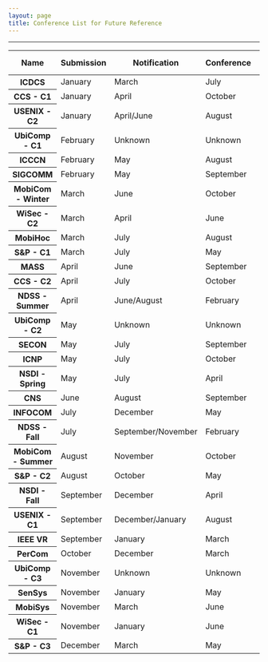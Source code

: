 ```yaml
---
layout: page
title: Conference List for Future Reference
---
```


--------

<!--Table-->
<div class="row justify-content-center">
<table id="tablePreview" class="table table-hover table-striped">
<!--Table head-->
  <thead>
    <tr>
      <th>Name</th>
      <th>Submission</th>
      <th>Notification</th>
      <th>Conference</th>
      <th>Submission Platform</th>
    </tr>
  </thead>
  <!--Table head-->
  <!--Table body-->
  <tbody>
    <tr>
      <th scope="row">ICDCS</th>
      <td>January</td>
      <td>March</td>
      <td>July</td>
      <td>EasyChair</td>
    </tr>
    <tr>
      <th scope="row">CCS - C1</th>
      <td>January</td>
      <td>April</td>
      <td>October</td>
      <td>HotCRP</td>
    </tr>
    <tr>
      <th scope="row">USENIX - C2</th>
      <td>January</td>
      <td>April/June</td>
      <td>August</td>
      <td>HotCRP</td>
    </tr>
    <tr>
      <th scope="row">UbiComp - C1</th>
      <td>February</td>
      <td>Unknown</td>
      <td>Unknown</td>
      <td>PrecisionConference</td>
    </tr>
    <tr>
      <th scope="row">ICCCN</th>
      <td>February</td>
      <td>May</td>
      <td>August</td>
      <td>EasyChair</td>
    </tr>
    <tr>
      <th scope="row">SIGCOMM</th>
      <td>February</td>
      <td>May</td>
      <td>September</td>
      <td>HotCRP</td>
    </tr>
    <tr>
      <th scope="row">MobiCom - Winter</th>
      <td>March</td>
      <td>June</td>
      <td>October</td>
      <td>HotCRP</td>
    </tr>
    <tr>
      <th scope="row">WiSec - C2</th>
      <td>March</td>
      <td>April</td>
      <td>June</td>
      <td>HotCRP</td>
    </tr>
    <tr>
      <th scope="row">MobiHoc</th>
      <td>March</td>
      <td>July</td>
      <td>August</td>
      <td>HotCRP</td>
    </tr>
    <tr>
      <th scope="row">S&P - C1</th>
      <td>March</td>
      <td>July</td>
      <td>May</td>
      <td>Unknown</td>
    </tr>
    <tr>
      <th scope="row">MASS</th>
      <td>April</td>
      <td>June</td>
      <td>September</td>
      <td>EDAS</td>
    </tr>
    <tr>
      <th scope="row">CCS - C2</th>
      <td>April</td>
      <td>July</td>
      <td>October</td>
      <td>HotCRP</td>
    </tr>
    <tr>
      <th scope="row">NDSS - Summer</th>
      <td>April</td>
      <td>June/August</td>
      <td>February</td>
      <td>HotCRP</td>
    </tr>
    <tr>
      <th scope="row">UbiComp - C2</th>
      <td>May</td>
      <td>Unknown</td>
      <td>Unknown</td>
      <td>PrecisionConference</td>
    </tr>
    <tr>
      <th scope="row">SECON</th>
      <td>May</td>
      <td>July</td>
      <td>September</td>
      <td>EDAS</td>
    </tr>
    <tr>
      <th scope="row">ICNP</th>
      <td>May</td>
      <td>July</td>
      <td>October</td>
      <td>HotCRP</td>
    </tr>
    <tr>
      <th scope="row">NSDI - Spring</th>
      <td>May</td>
      <td>July</td>
      <td>April</td>
      <td>HotCRP</td>
    </tr>
    <tr>
      <th scope="row">CNS</th>
      <td>June</td>
      <td>August</td>
      <td>September</td>
      <td>EDAS</td>
    </tr>
    <tr>
      <th scope="row">INFOCOM</th>
      <td>July</td>
      <td>December</td>
      <td>May</td>
      <td>EDAS</td>
    </tr>
    <tr>
      <th scope="row">NDSS - Fall</th>
      <td>July</td>
      <td>September/November</td>
      <td>February</td>
      <td>HotCRP</td>
    </tr>
    <tr>
      <th scope="row">MobiCom - Summer</th>
      <td>August</td>
      <td>November</td>
      <td>October</td>
      <td>HotCRP</td>
    </tr>
    <tr>
      <th scope="row">S&P - C2</th>
      <td>August</td>
      <td>October</td>
      <td>May</td>
      <td>Unknown</td>
    </tr>
    <tr>
      <th scope="row">NSDI - Fall</th>
      <td>September</td>
      <td>December</td>
      <td>April</td>
      <td>HotCRP</td>
    </tr>
    <tr>
      <th scope="row">USENIX - C1</th>
      <td>September</td>
      <td>December/January</td>
      <td>August</td>
      <td>HotCRP</td>
    </tr>
    <tr>
      <th scope="row">IEEE VR</th>
      <td>September</td>
      <td>January</td>
      <td>March</td>
      <td>PrecisionConference</td>
    </tr>
    <tr>
      <th scope="row">PerCom</th>
      <td>October</td>
      <td>December</td>
      <td>March</td>
      <td>EasyChair</td>
    </tr>
<!--     <tr>
      <th scope="row">IPSN</th>
      <td>October</td>
      <td>January</td>
      <td>May</td>
      <td>HotCRP</td>
    </tr> -->
    <tr>
      <th scope="row">UbiComp - C3</th>
      <td>November</td>
      <td>Unknown</td>
      <td>Unknown</td>
      <td>PrecisionConference</td>
    </tr>
    <tr>
      <th scope="row">SenSys</th>
      <td>November</td>
      <td>January</td>
      <td>May</td>
      <td>HotCRP</td>
    </tr>
    <tr>
      <th scope="row">MobiSys</th>
      <td>November</td>
      <td>March</td>
      <td>June</td>
      <td>HotCRP</td>
    </tr>
    <tr>
      <th scope="row">WiSec - C1</th>
      <td>November</td>
      <td>January</td>
      <td>June</td>
      <td>HotCRP</td>
    </tr>
    <tr>
      <th scope="row">S&P - C3</th>
      <td>December</td>
      <td>March</td>
      <td>May</td>
      <td>Unknown</td>
    </tr>
  </tbody>
  <!--Table body-->
</table>
<!--Table-->
</div>

